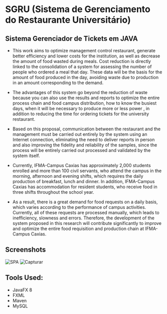 # SGRU (Sistema de Gerenciamento do Restaurante Universitário)
## Sistema Gerenciador de Tickets em JAVA

* This work aims to optimize management control restaurant, generate better efficiency and lower costs for the institution, as well as decrease the amount of food wasted during meals. Cost reduction is directly linked to the consolidation of a system for assessing the number of people who ordered a meal that day. These data will be the basis for the amount of food produced in the day, avoiding waste due to production in an amount corresponding to the demand.

* The advantages of this system go beyond the reduction of waste because you can also use the results and reports to optimize the entire process chain and food campus distribution, how to know the busiest days, when it will be necessary to produce more or less power , in addition to reducing the time for ordering tickets for the university restaurant.

* Based on this proposal, communication between the restaurant and the management must be carried out entirely by the system using an Internet connection, eliminating the need to deliver reports in person and also improving the fidelity and reliability of the samples, since the process will be entirely carried out processed and validated by the system itself.

* Currently, IFMA-Campus Caxias has approximately 2,000 students enrolled and more than 100 civil servants, who attend the campus in the morning, afternoon and evening shifts, which requires the daily production of breakfast, lunch and dinner. In addition, IFMA-Campus Caxias has accommodation for resident students, who receive food in three shifts throughout the school year.

* As a result, there is a great demand for food requests on a daily basis, which varies according to the performance of campus activities. Currently, all of these requests are processed manually, which leads to inefficiency, slowness and errors. Therefore, the development of the system proposed in this research will contribute significantly to improve and optimize the entire food requisition and production chain at IFMA-Campus Caxias.

## Screenshots

![SPA](https://user-images.githubusercontent.com/37451620/84416053-10286080-abea-11ea-911f-b42d563c2578.PNG)
![Capturar](https://user-images.githubusercontent.com/37451620/84416058-11f22400-abea-11ea-81d9-d4397d0f9340.PNG)


## Tools Used:

* JavaFX 8
* FXML
* Maven
* MySQL 


